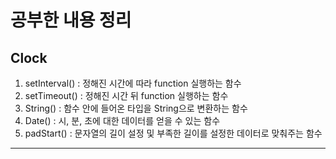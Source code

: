 # 공부한 내용 정리
## Clock
1. setInterval() : 정해진 시간에 따라 function 실행하는 함수
2. setTimeout() : 정해진 시간 뒤 function 실행하는 함수
3. String() : 함수 안에 들어온 타입을 String으로 변환하는 함수
4. Date() : 시, 분, 초에 대한 데이터를 얻을 수 있는 함수
5. padStart() : 문자열의 길이 설정 및 부족한 길이를 설정한 데이터로 맞춰주는 함수
---